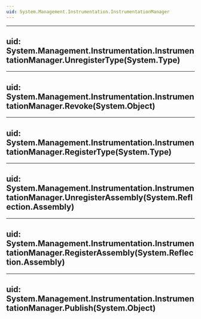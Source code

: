 ```yaml
---
uid: System.Management.Instrumentation.InstrumentationManager
---
```


---
uid: System.Management.Instrumentation.InstrumentationManager.UnregisterType(System.Type)
---

---
uid: System.Management.Instrumentation.InstrumentationManager.Revoke(System.Object)
---

---
uid: System.Management.Instrumentation.InstrumentationManager.RegisterType(System.Type)
---

---
uid: System.Management.Instrumentation.InstrumentationManager.UnregisterAssembly(System.Reflection.Assembly)
---

---
uid: System.Management.Instrumentation.InstrumentationManager.RegisterAssembly(System.Reflection.Assembly)
---

---
uid: System.Management.Instrumentation.InstrumentationManager.Publish(System.Object)
---
